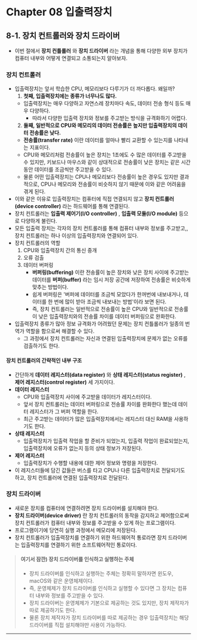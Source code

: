 # Chapter 08 입출력장치
## 8-1. 장치 컨트롤러와 장치 드라이버
- 이번 절에서 **장치 컨틀롤러** 와 **장치 드라이버** 라는 개념을 통해 다양한 외부 장치가 컴퓨터 내부와 어떻게 연결되고 소통되는지 알아보자. 

### 장치 컨트롤러
- 입출력장치는 앞서 학습한 CPU, 메모리보다 다루기가 더 까다롭다. 왜일까?
  1. **첫째, 입출력장치에는 종류가 너무나도 많다.**
    - 입출력장치는 매우 다양하고 자연스레 장치마다 속도, 데이터 전송 형식 등도 매우 다양하다.
      - 따라서 다양한 입출력 장치와 정보를 주고받는 방식을 규격화하기 어렵다.
  2. **둘째, 일반적으로 CPU와 메모리의 데이터 전송률은 높지만 입출력장치의 데이터 전송률은 낮다.**
    - **전송률(transfer rate)** 이란 데이터를 얼마나 빨리 교환할 수 있는지를 나타내는 지표이다.
    - CPU와 메모리처럼 전송률이 높은 장치는 1초에도 수 많은 데이터를 주고받을 수 있지만, 키보드나 마우스와 같이 상대적으로 전송률이 낮은 장치는 같은 시간 동안 데이터를 조금씩만 주고받을 수 있다.
    - 물론 어떤 입출력장치는 CPU나 메모리보다 전송률이 높은 경우도 있지만 결과적으로, CPU나 메모리와 전송률이 비슷하지 않기 때문에 이와 같은 어려움을 겪게 된다.
- 이와 같은 이유로 입출력장치는 컴퓨터에 직접 연결되지 않고 **장치 컨트롤러(device controller)** 라는 하드웨어를 통해 연결된다.
- 장치 컨트롤러는 **입출력 제어기(I/O controller)** , **입출력 모듈(I/O module)** 등으로 다양하게 불린다.
- 모든 입출력 장치는 각자의 장치 컨트롤러를 통해 컴퓨터 내부와 정보를 주고받고,, 장치 컨트롤러는 하나 이상의 입출력장치와 연결되어 있다.
- 장치 컨트롤러의 역할
  1. CPU와 입출력장치 간의 통신 중개
  2. 오류 검출
  3. 데이터 버퍼링
     - **버퍼링(buffering)** 이란 전송률이 높은 장치와 낮은 장치 사이에 주고받는 데이터를 **버퍼(buffer)** 라는 임시 저장 공간에 저장하여 전송률은 비슷하게 맞추는 방법이다.
     - 쉽게 버퍼링은 '버퍼에 데이터를 조금씩 모았다가 한꺼번에 내보내거나, 데이터를 한 번에 많이 받아 조금씩 내보내는 방법'이라 보면 된다.
     - 즉, 장치 컨트롤러는 일반적으로 전송률이 높은 CPU와 일반적으로 전송률이 낮은 입출력장치와의 전송률 차이를 데이터 버퍼링으로 완화한다.
- 입출력장치 종류가 많아 정보 규격화가 어려웠던 문제는 장치 컨틀롤러가 일종의 번역가 역할을 함으로써 해결할 수 있다.
  - 그 과정에서 장치 컨트롤러는 자신과 연결된 입출력장치에 문제가 없는 오류를 검출하기도 한다.

#### 장치 컨트롤러의 간략적인 내부 구조
- 간단하게 **데이터 레지스터(data register)** 와 **상태 레지스터(status register)** , **제어 레지스터(control register)** 세 가지이다.
- **데이터 레지스터**
  - CPU와 입출력장치 사이에 주고받을 데이터가 레지스터이다.
  - 앞서 장치 컨트롤러는 데이터 버퍼링으로 전송률 차이를 완화한다 했는데 데이터 레지스터가 그 버퍼 역할을 한다.
  - 최근 주고받는 데이터가 많은 입출력장치에서는 레지스터 대신 RAM을 사용하기도 한다.
- **상태 레지스터**
  - 입출력장치가 입출력 작업을 할 준비가 되었는지, 입출력 작업이 완료되었는지, 입출력장치에 오류가 없는지 등의 상태 정보가 저장된다.
- **제어 레지스터**
  - 입출력장치가 수행할 내용에 대한 제어 정보와 명령을 저장한다.
- 이 레지스터들에 담긴 값들은 버스를 타고 CPU나 다른 입출력장치로 전달되기도 하고, 장치 컨트롤러에 연결된 입출력장치로 전달된다.

### 장치 드라이버
- 새로운 장치를 컴퓨터에 연결하려면 장치 드라이버를 설치해야 한다.
- **장치 드라이버(device driver)** 란 장치 컨트롤러의 동작을 감지하고 제어함으로써 장치 컨트롤러가 컴퓨터 내부와 정보를 주고받을 수 있게 하는 프로그램이다.
- 프로그램이기에 당연히 실행 과정에서 메모리에 저장된다.
- 장치 컨트롤러가 입출력장치를 연결하기 위한 하드웨어적 통로라면 장치 드라이버는 입출력장치를 연결하기 위한 소프트웨어적인 통로이다.

> #### 여기서 잠깐) 장치 드라이버를 인식하고 실행하는 주체
> - 장치 드라이버를 인식하고 실행하는 주체는 정확히 말하자면 윈도우, macOS와 같은 운영체제이다.
> - 즉, 운영체제가 장치 드라이버를 인식하고 실행할 수 있다면 그 장치는 컴퓨터 내부와 정보를 주고받을 수 있다.
> - 장치 드라이버는 운영체제가 기본으로 제공하는 것도 있지만, 장치 제작자가 따로 제공하기도 한다.
> - 물론 장치 제작자가 장치 드라이버를 따로 제공하는 경우 입출력장치는 해당 드라이버를 직접 설치해야만 사용이 가능하다.

---
